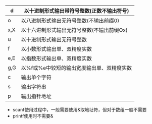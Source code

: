 | d    | 以十进制形式输出带符号整数(正数不输出符号) |
| ---- | ------------------------------------------ |
| o    | 以八进制形式输出无符号整数(不输出前缀0)    |
| x,X  | 以十六进制形式输出无符号整数(不输出前缀Ox) |
| u    | 以十进制形式输出无符号整数                 |
| f    | 以小数形式输出单、双精度实数               |
| e,E  | 以指数形式输出单、双精度实数               |
| g,G  | 以%f或%e中较短的输出宽度输出单、双精度实数 |
| c    | 输出单个字符                               |
| s    | 输出字符串                                 |
| p    | 输出指针地址                               |

* scanf使用过程中，一般需要使用&取地址符，但对于数组一般不需要
* printf使用时不需要&